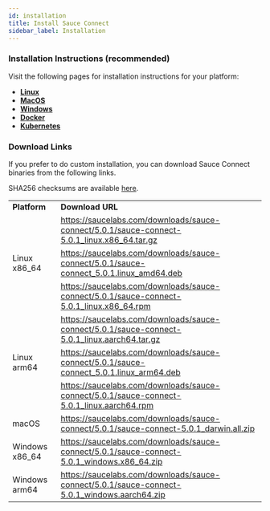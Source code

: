 ```yaml
---
id: installation
title: Install Sauce Connect
sidebar_label: Installation
---
```


### Installation Instructions (recommended)

Visit the following pages for installation instructions for your platform:
- **[Linux](/secure-connections/sauce-connect-5/installation/linux)**
- **[MacOS](/secure-connections/sauce-connect-5/installation/macos)**
- **[Windows](/secure-connections/sauce-connect-5/installation/windows)**
- **[Docker](/secure-connections/sauce-connect-5/installation/docker)**
- **[Kubernetes](/secure-connections/sauce-connect-5/installation/kubernetes)**

### Download Links

If you prefer to do custom installation, you can download Sauce Connect binaries from the following links.

SHA256 checksums are available [here](https://saucelabs.com/downloads/sauce-connect/5.0.1/checksums).

<table>
  <tr>
    <td><strong>Platform</strong></td>
    <td><strong>Download URL</strong></td>
  </tr>
  <tr>
    <td rowspan="3">Linux x86_64</td>
    <td>
      <a href="https://saucelabs.com/downloads/sauce-connect/5.0.1/sauce-connect-5.0.1_linux.x86_64.tar.gz">https://saucelabs.com/downloads/sauce-connect/5.0.1/sauce-connect-5.0.1_linux.x86_64.tar.gz</a>
    </td>
  </tr>
  <tr>
    <td>
      <a href="https://saucelabs.com/downloads/sauce-connect/5.0.1/sauce-connect_5.0.1.linux_amd64.deb">https://saucelabs.com/downloads/sauce-connect/5.0.1/sauce-connect_5.0.1.linux_amd64.deb</a>
    </td>
  </tr>
  <tr>
    <td>
      <a href="https://saucelabs.com/downloads/sauce-connect/5.0.1/sauce-connect-5.0.1_linux.x86_64.rpm">https://saucelabs.com/downloads/sauce-connect/5.0.1/sauce-connect-5.0.1_linux.x86_64.rpm</a>
    </td>
  </tr>
  <tr>
    <td rowspan="3">Linux arm64</td>
    <td>
      <a href="https://saucelabs.com/downloads/sauce-connect/5.0.1/sauce-connect-5.0.1_linux.aarch64.tar.gz">https://saucelabs.com/downloads/sauce-connect/5.0.1/sauce-connect-5.0.1_linux.aarch64.tar.gz</a>
    </td>
  </tr>
  <tr>
    <td>
      <a href="https://saucelabs.com/downloads/sauce-connect/5.0.1/sauce-connect_5.0.1.linux_arm64.deb">https://saucelabs.com/downloads/sauce-connect/5.0.1/sauce-connect_5.0.1.linux_arm64.deb</a>
    </td>
  </tr>
  <tr>
    <td>
      <a href="https://saucelabs.com/downloads/sauce-connect/5.0.1/sauce-connect-5.0.1_linux.aarch64.rpm">https://saucelabs.com/downloads/sauce-connect/5.0.1/sauce-connect-5.0.1_linux.aarch64.rpm</a>
    </td>
  </tr>
  <tr>
    <td>macOS</td>
    <td>
      <a href="https://saucelabs.com/downloads/sauce-connect/5.0.1/sauce-connect-5.0.1_darwin.all.zip">https://saucelabs.com/downloads/sauce-connect/5.0.1/sauce-connect-5.0.1_darwin.all.zip</a>
    </td>
  </tr>
  <tr>
    <td>Windows x86_64</td>
    <td>
      <a href="https://saucelabs.com/downloads/sauce-connect/5.0.1/sauce-connect-5.0.1_windows.x86_64.zip">https://saucelabs.com/downloads/sauce-connect/5.0.1/sauce-connect-5.0.1_windows.x86_64.zip</a>
    </td>
  </tr>
  <tr>
    <td>Windows arm64</td>
    <td>
      <a href="https://saucelabs.com/downloads/sauce-connect/5.0.1/sauce-connect-5.0.1_windows.aarch64.zip">https://saucelabs.com/downloads/sauce-connect/5.0.1/sauce-connect-5.0.1_windows.aarch64.zip</a>
    </td>
  </tr>
</table>
